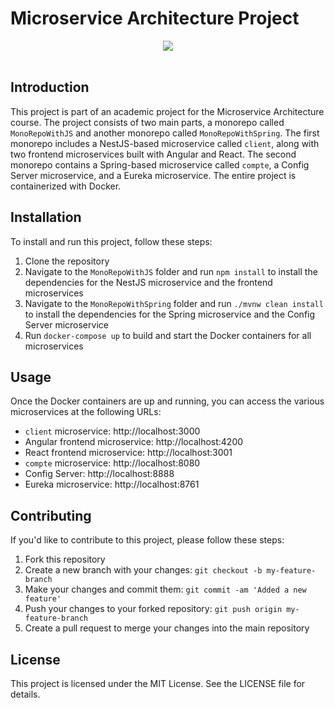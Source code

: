 # Microservice Architecture Project

<div align="center">
  <img src="https://i.imgur.com/gWphjmg.png"><br><br>
</div>

## Introduction
This project is part of an academic project for the Microservice Architecture course. The project consists of two main parts, a monorepo called `MonoRepoWithJS` and another monorepo called `MonoRepoWithSpring`. The first monorepo includes a NestJS-based microservice called `client`, along with two frontend microservices built with Angular and React. The second monorepo contains a Spring-based microservice called `compte`, a Config Server microservice, and a Eureka microservice. The entire project is containerized with Docker.

## Installation
To install and run this project, follow these steps:
1. Clone the repository
2. Navigate to the `MonoRepoWithJS` folder and run `npm install` to install the dependencies for the NestJS microservice and the frontend microservices
3. Navigate to the `MonoRepoWithSpring` folder and run `./mvnw clean install` to install the dependencies for the Spring microservice and the Config Server microservice
4. Run `docker-compose up` to build and start the Docker containers for all microservices

## Usage
Once the Docker containers are up and running, you can access the various microservices at the following URLs:

- `client` microservice: http://localhost:3000
- Angular frontend microservice: http://localhost:4200
- React frontend microservice: http://localhost:3001
- `compte` microservice: http://localhost:8080
- Config Server: http://localhost:8888
- Eureka microservice: http://localhost:8761

## Contributing
If you'd like to contribute to this project, please follow these steps:
1. Fork this repository
2. Create a new branch with your changes: `git checkout -b my-feature-branch`
3. Make your changes and commit them: `git commit -am 'Added a new feature'`
4. Push your changes to your forked repository: `git push origin my-feature-branch`
5. Create a pull request to merge your changes into the main repository

## License
This project is licensed under the MIT License. See the LICENSE file for details.
